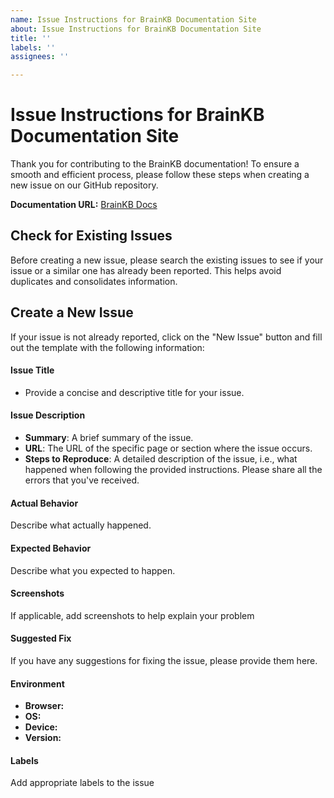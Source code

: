 ```yaml
---
name: Issue Instructions for BrainKB Documentation Site
about: Issue Instructions for BrainKB Documentation Site
title: ''
labels: ''
assignees: ''

---
```


# Issue Instructions for BrainKB Documentation Site

Thank you for contributing to the BrainKB documentation! To ensure a smooth and efficient process, please follow these steps when creating a new issue on our GitHub repository.

**Documentation URL:** [BrainKB Docs](https://sensein.group/brainkbdocs/)

## Check for Existing Issues

Before creating a new issue, please search the existing issues to see if your issue or a similar one has already been reported. This helps avoid duplicates and consolidates information.

## Create a New Issue

If your issue is not already reported, click on the "New Issue" button and fill out the template with the following information:

####  Issue Title
-   Provide a concise and descriptive title for your issue.

#### Issue Description
-   **Summary**: A brief summary of the issue.
- **URL**: The URL of the specific page or section where the issue occurs.
-  **Steps to Reproduce**: A detailed description of the issue, i.e., what happened when following the provided instructions. Please share all the errors that you've received.
####  Actual Behavior
 Describe what actually happened.
####  Expected Behavior
Describe what you expected to happen.
#### Screenshots
If applicable, add screenshots to help explain your problem
####  Suggested Fix

If you have any suggestions for fixing the issue, please provide them here. 

####  Environment

- **Browser:** <!-- e.g., Chrome, Firefox -->
- **OS:** <!-- e.g., Windows, macOS, Linux -->
- **Device:** <!-- e.g., Desktop, Mobile -->
- **Version:** <!-- If applicable, provide the version number -->

####  Labels

Add appropriate labels to the issue
